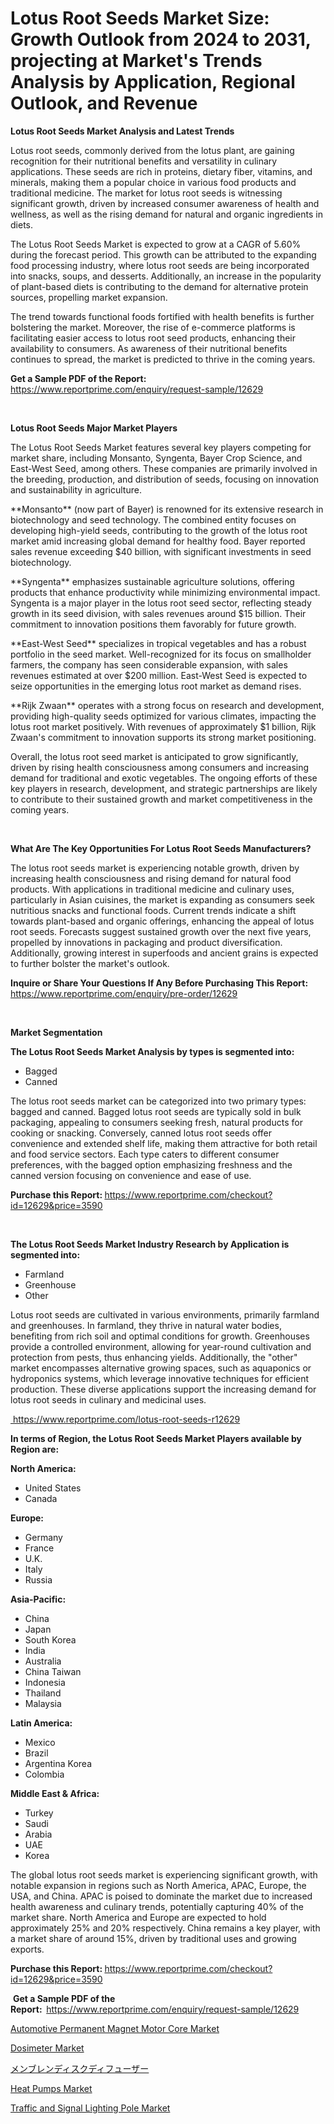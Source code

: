 <p><h1>Lotus Root Seeds Market Size: Growth Outlook from 2024 to 2031, projecting at Market's Trends Analysis by Application, Regional Outlook, and Revenue</h1></p><p><strong>Lotus Root Seeds Market Analysis and Latest Trends</strong></p>
<p><p>Lotus root seeds, commonly derived from the lotus plant, are gaining recognition for their nutritional benefits and versatility in culinary applications. These seeds are rich in proteins, dietary fiber, vitamins, and minerals, making them a popular choice in various food products and traditional medicine. The market for lotus root seeds is witnessing significant growth, driven by increased consumer awareness of health and wellness, as well as the rising demand for natural and organic ingredients in diets.</p><p>The Lotus Root Seeds Market is expected to grow at a CAGR of 5.60% during the forecast period. This growth can be attributed to the expanding food processing industry, where lotus root seeds are being incorporated into snacks, soups, and desserts. Additionally, an increase in the popularity of plant-based diets is contributing to the demand for alternative protein sources, propelling market expansion.</p><p>The trend towards functional foods fortified with health benefits is further bolstering the market. Moreover, the rise of e-commerce platforms is facilitating easier access to lotus root seed products, enhancing their availability to consumers. As awareness of their nutritional benefits continues to spread, the market is predicted to thrive in the coming years.</p></p>
<p><strong>Get a Sample PDF of the Report:&nbsp;</strong> <a href="https://www.reportprime.com/enquiry/request-sample/12629">https://www.reportprime.com/enquiry/request-sample/12629</a></p>
<p>&nbsp;</p>
<p><strong>Lotus Root Seeds Major Market Players</strong></p>
<p><p>The Lotus Root Seeds Market features several key players competing for market share, including Monsanto, Syngenta, Bayer Crop Science, and East-West Seed, among others. These companies are primarily involved in the breeding, production, and distribution of seeds, focusing on innovation and sustainability in agriculture.</p><p>**Monsanto** (now part of Bayer) is renowned for its extensive research in biotechnology and seed technology. The combined entity focuses on developing high-yield seeds, contributing to the growth of the lotus root market amid increasing global demand for healthy food. Bayer reported sales revenue exceeding $40 billion, with significant investments in seed biotechnology.</p><p>**Syngenta** emphasizes sustainable agriculture solutions, offering products that enhance productivity while minimizing environmental impact. Syngenta is a major player in the lotus root seed sector, reflecting steady growth in its seed division, with sales revenues around $15 billion. Their commitment to innovation positions them favorably for future growth.</p><p>**East-West Seed** specializes in tropical vegetables and has a robust portfolio in the seed market. Well-recognized for its focus on smallholder farmers, the company has seen considerable expansion, with sales revenues estimated at over $200 million. East-West Seed is expected to seize opportunities in the emerging lotus root market as demand rises.</p><p>**Rijk Zwaan** operates with a strong focus on research and development, providing high-quality seeds optimized for various climates, impacting the lotus root market positively. With revenues of approximately $1 billion, Rijk Zwaan's commitment to innovation supports its strong market positioning.</p><p>Overall, the lotus root seed market is anticipated to grow significantly, driven by rising health consciousness among consumers and increasing demand for traditional and exotic vegetables. The ongoing efforts of these key players in research, development, and strategic partnerships are likely to contribute to their sustained growth and market competitiveness in the coming years.</p></p>
<p>&nbsp;</p>
<p><strong>What Are The Key Opportunities For Lotus Root Seeds Manufacturers?</strong></p>
<p><p>The lotus root seeds market is experiencing notable growth, driven by increasing health consciousness and rising demand for natural food products. With applications in traditional medicine and culinary uses, particularly in Asian cuisines, the market is expanding as consumers seek nutritious snacks and functional foods. Current trends indicate a shift towards plant-based and organic offerings, enhancing the appeal of lotus root seeds. Forecasts suggest sustained growth over the next five years, propelled by innovations in packaging and product diversification. Additionally, growing interest in superfoods and ancient grains is expected to further bolster the market's outlook.</p></p>
<p><strong>Inquire or Share Your Questions If Any Before Purchasing This Report:</strong> <a href="https://www.reportprime.com/enquiry/pre-order/12629">https://www.reportprime.com/enquiry/pre-order/12629</a></p>
<p>&nbsp;</p>
<p><strong>Market Segmentation</strong></p>
<p><strong>The Lotus Root Seeds Market Analysis by types is segmented into:</strong></p>
<p><ul><li>Bagged</li><li>Canned</li></ul></p>
<p><p>The lotus root seeds market can be categorized into two primary types: bagged and canned. Bagged lotus root seeds are typically sold in bulk packaging, appealing to consumers seeking fresh, natural products for cooking or snacking. Conversely, canned lotus root seeds offer convenience and extended shelf life, making them attractive for both retail and food service sectors. Each type caters to different consumer preferences, with the bagged option emphasizing freshness and the canned version focusing on convenience and ease of use.</p></p>
<p><strong>Purchase this Report:&nbsp;</strong><a href="https://www.reportprime.com/checkout?id=12629&price=3590">https://www.reportprime.com/checkout?id=12629&price=3590</a></p>
<p>&nbsp;</p>
<p><strong>The Lotus Root Seeds Market Industry Research by Application is segmented into:</strong></p>
<p><ul><li>Farmland</li><li>Greenhouse</li><li>Other</li></ul></p>
<p><p>Lotus root seeds are cultivated in various environments, primarily farmland and greenhouses. In farmland, they thrive in natural water bodies, benefiting from rich soil and optimal conditions for growth. Greenhouses provide a controlled environment, allowing for year-round cultivation and protection from pests, thus enhancing yields. Additionally, the "other" market encompasses alternative growing spaces, such as aquaponics or hydroponics systems, which leverage innovative techniques for efficient production. These diverse applications support the increasing demand for lotus root seeds in culinary and medicinal uses.</p></p>
<p><a href="https://www.reportprime.com/lotus-root-seeds-r12629">&nbsp;https://www.reportprime.com/lotus-root-seeds-r12629</a></p>
<p><strong>In terms of Region, the Lotus Root Seeds Market Players available by Region are:</strong></p>
<p>
    <p> <strong> North America: </strong>
        <ul>
            <li>United States</li>
            <li>Canada</li>
        </ul>
        </p> 
    <p> <strong> Europe: </strong>
        <ul>
            <li>Germany</li>
            <li>France</li>
            <li>U.K.</li>
            <li>Italy</li>
            <li>Russia</li>
        </ul>
        </p> 
    <p> <strong> Asia-Pacific: </strong>
        <ul>
            <li>China</li>
            <li>Japan</li>
            <li>South Korea</li>
            <li>India</li>
            <li>Australia</li>
            <li>China Taiwan</li>
            <li>Indonesia</li>
            <li>Thailand</li>
            <li>Malaysia</li>
        </ul>
        </p> 
    <p> <strong> Latin America: </strong>
        <ul>
            <li>Mexico</li>
            <li>Brazil</li>
            <li>Argentina Korea</li>
            <li>Colombia</li>
        </ul>
        </p> 
    <p> <strong> Middle East & Africa: </strong>
        <ul>
            <li>Turkey</li>
            <li>Saudi</li>
            <li>Arabia</li>
            <li>UAE</li>
            <li>Korea</li>
        </ul>
    </p>
    </p>
<p><p>The global lotus root seeds market is experiencing significant growth, with notable expansion in regions such as North America, APAC, Europe, the USA, and China. APAC is poised to dominate the market due to increased health awareness and culinary trends, potentially capturing 40% of the market share. North America and Europe are expected to hold approximately 25% and 20% respectively. China remains a key player, with a market share of around 15%, driven by traditional uses and growing exports.</p></p>
<p><strong>Purchase this Report: </strong><a href="https://www.reportprime.com/checkout?id=12629&price=3590">https://www.reportprime.com/checkout?id=12629&price=3590</a></p>
<p>&nbsp;<strong>Get a Sample PDF of the Report:&nbsp;&nbsp;</strong><a href="https://www.reportprime.com/enquiry/request-sample/12629">https://www.reportprime.com/enquiry/request-sample/12629</a></p>
<p><strong></strong></p>
<p><p><a href="https://issuu.com/reportprime-2/docs/automotive-permanent-magnet-motor-c_cd68c431236d52">Automotive Permanent Magnet Motor Core Market</a></p><p><a href="https://medium.com/@aureliarice/strategic-roadmap-global-dosimeter-market-insights-and-opportunities-2024-2031-8d4ccc48d394">Dosimeter Market</a></p><p><a href="https://medium.com/@mares423/%E8%86%9C%E3%83%87%E3%82%A3%E3%82%B9%E3%82%AF%E3%83%87%E3%82%A3%E3%83%95%E3%83%A5%E3%83%BC%E3%82%B6%E3%83%BC%E5%B8%82%E5%A0%B4%E8%A6%8F%E6%A8%A1%E3%81%AF-%E5%B9%B4%E7%8E%8711-7-%E3%81%A7%E6%88%90%E9%95%B7%E3%81%97%E3%81%A6%E3%81%8A%E3%82%8A-%E3%81%93%E3%81%AE%E3%83%AC%E3%83%9D%E3%83%BC%E3%83%88%E3%81%AF%E5%B8%82%E5%A0%B4%E3%82%BB%E3%82%B0%E3%83%A1%E3%83%B3%E3%83%86%E3%83%BC%E3%82%B7%E3%83%A7%E3%83%B3-%E6%88%90%E9%95%B7-%E3%81%8A%E3%82%88%E3%81%B32024%E5%B9%B4%E3%81%8B%E3%82%892031%E5%B9%B4%E3%81%BE%E3%81%A7%E3%81%AE%E4%BA%88%E6%B8%AC%E3%81%AB%E3%82%88%E3%82%8B%E5%88%86%E6%9E%90%E3%82%92%E3%82%AB%E3%83%90%E3%83%BC%E3%81%97%E3%81%A6%E3%81%84%E3%81%BE%E3%81%99-608ede48d2f9">メンブレンディスクディフューザー</a></p><p><a href="https://medium.com/@raperang95/navigating-the-global-heat-pumps-market-from-trends-to-strategy-for-period-from-2024-to-2031-796bfef1133f">Heat Pumps Market</a></p><p><a href="https://issuu.com/reportprime-2/docs/traffic-and-signal-lighting-pole-ma_3133a3312c1a4b">Traffic and Signal Lighting Pole Market</a></p></p>